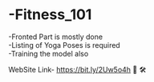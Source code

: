 # -Fitness_101

-Fronted Part is mostly done <br>
-Listing of Yoga Poses is required<br>
-Training the model also<br>


WebSite Link- https://bit.ly/2Uw5o4h 🚧 🛠️
